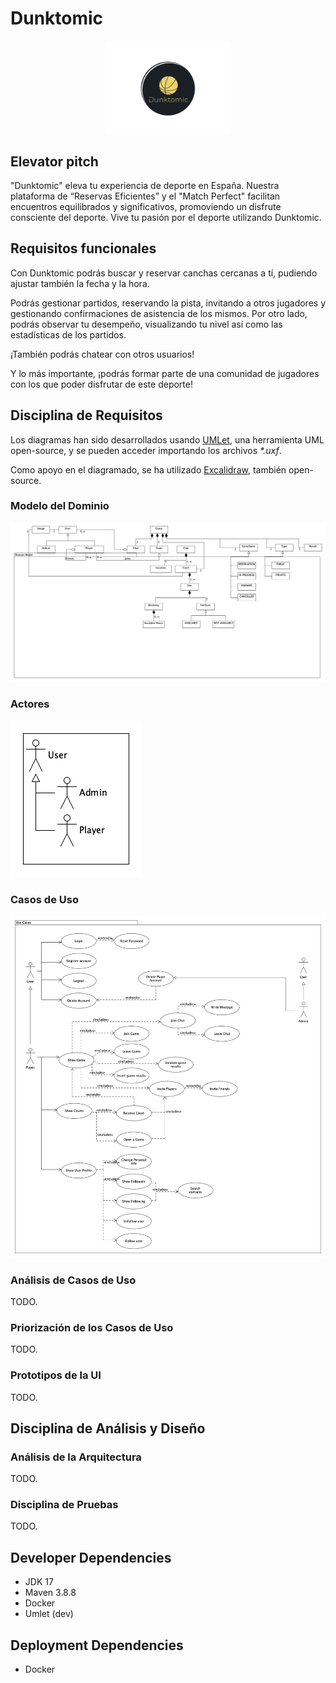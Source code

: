 # Dunktomic
<p align="center">
<img
    style="display: block;
           margin-left: auto;
           margin-right: auto;
           width: 40%;"
    src="./docs/dunktomic.png"
    alt="Dunktomic Logo"/>
</p>

## Elevator pitch

"Dunktomic" eleva tu experiencia de deporte en España. Nuestra plataforma de “Reservas Eficientes” y el "Match Perfect" facilitan encuentros equilibrados y significativos, promoviendo un disfrute consciente del deporte. Vive tu pasión por el deporte utilizando Dunktomic.

## Requisitos funcionales

Con Dunktomic podrás buscar y reservar canchas cercanas a tí, pudiendo ajustar también la fecha y la hora.

Podrás gestionar partidos, reservando la pista, invitando a otros jugadores y gestionando confirmaciones de asistencia de los mismos.
Por otro lado, podrás observar tu desempeño, visualizando tu nivel así como las estadísticas de los partidos.

¡También podrás chatear con otros usuarios!

Y lo más importante, ¡podrás formar parte de una comunidad de jugadores con los que poder disfrutar de este deporte!

## Disciplina de Requisitos

Los diagramas han sido desarrollados usando [UMLet](https://www.umlet.com/), una herramienta UML open-source, y se pueden acceder importando los archivos <em>*.uxf</em>.

Como apoyo en el diagramado, se ha utilizado [Excalidraw](https://excalidraw.com), también open-source.

### Modelo del Dominio
![Contexto](./docs/requirements_discipline/context.png)

### Actores
![Actores del Sistema](./docs/requirements_discipline/system_actors.png)

### Casos de Uso
![Casos de Uso](./docs/requirements_discipline/useCases.png)

### Análisis de Casos de Uso
TODO.
### Priorización de los Casos de Uso
TODO.
### Prototipos de la UI
TODO.

## Disciplina de Análisis y Diseño

### Análisis de la Arquitectura
TODO.
### Disciplina de Pruebas
TODO.
###

## Developer Dependencies

- JDK 17
- Maven 3.8.8
- Docker
- Umlet (dev)

## Deployment Dependencies

- Docker

